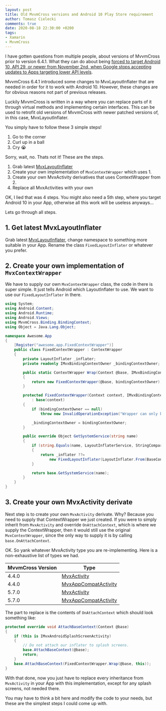 ```yaml
---
layout: post
title: Old MvvmCross versions and Android 10 Play Store requirement
author: Tomasz Cielecki
comments: true
date: 2020-08-18 22:30:00 +0200
tags:
- Xamarin
- MvvmCross
---
```


I have gotten questions from multiple people, about versions of MvvmCross prior to version 6.4.1. What they can do about being [forced to target Android 10, API 29, or newer from November 2nd, when Google stops accepting updates to Apps targeting lower API levels](https://support.google.com/googleplay/android-developer/answer/113469#targetsdk).

MvvmCross 6.4.1 introduced some changes to MvxLayoutInflater that are needed in order for it to work with Android 10. However, these changes are for obvious reasons not part of previous releases.

Luckily MvvmCross is written in a way where you can replace parts of it through virtual methods and implementing certain interfaces. This can be used to retrofit old versions of MvvmCross with newer patched versions of, in this case, MvxLayoutInflater.

You simply have to follow these 3 simple steps!

1. Go to the corner
2. Curl up in a ball
3. Cry 😭

Sorry, wait, no. Thats not it! These are the steps.

1. Grab latest [MvxLayoutInflater](https://github.com/MvvmCross/MvvmCross/blob/develop/MvvmCross/Platforms/Android/Binding/Views/MvxLayoutInflater.cs)
2. Create your own implementation of `MvxContextWrapper` which uses 1.
3. Create your own MvxActivity derivatives that uses ContextWrapper from 2.
4. Replace all MvxActivities with your own

OK, I lied that was 4 steps. You might also need a 5th step, where you target Android 10 in your App, otherwise all this work will be useless anyways...

Lets go through all steps.

## 1. Get latest MvxLayoutInflater
Grab latest [MvxLayoutInflater](https://github.com/MvvmCross/MvvmCross/blob/develop/MvvmCross/Platforms/Android/Binding/Views/MvxLayoutInflater.cs), change namespace to something more suitable in your App. Rename the class `FixedLayoutInflater` or whatever you prefer.

## 2. Create your own implementation of `MvxContextWrapper`
We have to supply our own `MvxContextWrapper` class, the code in there is super simple. It just tells Android which LayoutInflater to use. We want to use our `FixedLayoutInflater` in there.

```csharp
using System;
using Android.Content;
using Android.Runtime;
using Android.Views;
using MvvmCross.Binding.BindingContext;
using Object = Java.Lang.Object;

namespace Awesome.App
{
    [Register("awesome.app.FixedContextWrapper")]
    public class FixedContextWrapper : ContextWrapper
    {
        private LayoutInflater _inflater;
        private readonly IMvxBindingContextOwner _bindingContextOwner;

        public static ContextWrapper Wrap(Context @base, IMvxBindingContextOwner bindingContextOwner)
        {
            return new FixedContextWrapper(@base, bindingContextOwner);
        }

        protected FixedContextWrapper(Context context, IMvxBindingContextOwner bindingContextOwner)
            : base(context)
        {
            if (bindingContextOwner == null)
                throw new InvalidOperationException("Wrapper can only be set on IMvxBindingContextOwner");

            _bindingContextOwner = bindingContextOwner;
        }

        public override Object GetSystemService(string name)
        {
            if (string.Equals(name, LayoutInflaterService, StringComparison.InvariantCulture))
            {
                return _inflater ??=
                    new FixedLayoutInflater(LayoutInflater.From(BaseContext), this, null, false);
            }

            return base.GetSystemService(name);
        }
    }
}
```

## 3. Create your own MvxActivity derivate
Next step is to create your own `MvxActivity` derivate. Why? Because you need to supply that ContextWrapper we just created. If you were to simply inherit from `MvxActivity` and override `OnAttachContext`, which is where we supply the ContextWrapper, then it would still use the original `MvxContextWrapper`, since the only way to supply it is by calling `base.OnAttachContext`.

OK. So yank whatever MvxActivity type you are re-implementing. Here is a non-exhaustive list of types we had.

| MvvmCross Version | Type |
|-------------------|------|
| 4.4.0 | [MvxActivity](https://github.com/MvvmCross/MvvmCross/blob/4.4.0/MvvmCross/Droid/Droid/Views/MvxActivity.cs) |
| 4.4.0 | [MvxAppCompatActivity](https://github.com/MvvmCross/MvvmCross-AndroidSupport/blob/4.4.0/MvvmCross.Droid.Support.V7.AppCompat/MvxAppCompatActivity.cs) |
| 5.7.0 | [MvxActivity](https://github.com/MvvmCross/MvvmCross/blob/5.7.0/MvvmCross/Droid/Droid/Views/MvxActivity.cs) |
| 5.7.0 | [MvxAppCompatActivity](https://github.com/MvvmCross/MvvmCross/blob/5.7.0/MvvmCross-AndroidSupport/MvvmCross.Droid.Support.V7.AppCompat/MvxAppCompatActivity.cs) |

The part to replace is the contents of `OnAttachContext` which should look something like:

```csharp
protected override void AttachBaseContext(Context @base)
{
    if (this is IMvxAndroidSplashScreenActivity)
    {
        // Do not attach our inflater to splash screens.
        base.AttachBaseContext(@base);
        return;
    }
    base.AttachBaseContext(FixedContextWrapper.Wrap(@base, this));
}
```

With that done, now you just have to replace every inheritance from `MvxActivity` in your App with this implementation, except for any splash screens, not needed there.

You may have to think a bit here and modify the code to your needs, but these are the simplest steps I could come up with.
